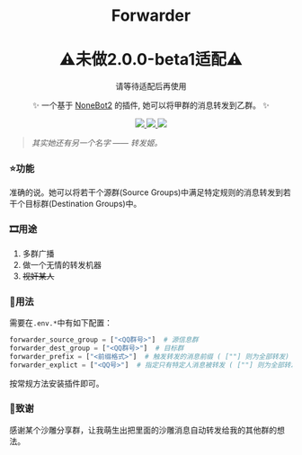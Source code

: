 <div align='center'>

  # Forwarder
  
  # ⚠未做2.0.0-beta1适配⚠
  请等待适配后再使用
  
  ✨ 一个基于 [NoneBot2](https://github.com/nonebot/nonebot2) 的插件, 她可以将甲群的消息转发到乙群。 ✨
  
</div>

<p align="center">
  
  <a href="https://github.com/ninthseason/nonebot-plugin-directlinker/blob/main/LICENSE">
    <img src="https://img.shields.io/badge/license-GPL3.0-informational">
  </a>
  
  <a href="https://github.com/nonebot/nonebot2">
    <img src="https://img.shields.io/badge/nonebot-v2-green">
  </a>
  
  <a href="">
    <img src="https://img.shields.io/badge/release-v1.0-orange">
  </a>
  
</p>

> *其实她还有另一个名字 —— 转发姬。*

### ⭐功能

准确的说。她可以将若干个源群(Source Groups)中满足特定规则的消息转发到若干个目标群(Destination Groups)中。

### 🎞用途

1. 多群广播
2. 做一个无情的转发机器
3. ~~视奸某人~~

### 📕用法

需要在`.env.*`中有如下配置：

```python
forwarder_source_group = ["<QQ群号>"]  # 源信息群
forwarder_dest_group = ["<QQ群号>"]  # 目标群
forwarder_prefix = ["<前缀格式>"]  # 触发转发的消息前缀 ( [""] 则为全部转发)
forwarder_explict = ["<QQ号>"]  # 指定只有特定人消息被转发 ( [""] 则为全部转发)
```

按常规方法安装插件即可。


### 🎈致谢

感谢某个沙雕分享群，让我萌生出把里面的沙雕消息自动转发给我的其他群的想法。
